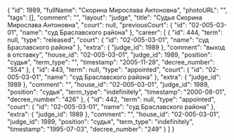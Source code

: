 {
    "id": 1989,
    "fullName": "Скорина Мирослава Антоновна",
    "photoURL": "",
    "tags": [],
    "comment": "",
    "layout": "judge",
    "title": "Судья Скорина Мирослава Антоновна",
    "court": null,
    "previousCourt": {
        "id": "02-005-03-01",
        "name": "суд Браславского района"
    },
    "career": [
        {
            "id": 444,
            "term": null,
            "type": "released",
            "court": {
                "id": "02-005-03-01",
                "name": "суд Браславского района"
            },
            "extra": {
                "judge_id": 1989
            },
            "comment": "выход в отставку",
            "house_id": "02-005-03-01",
            "judge_id": 1989,
            "position": "судья",
            "term_type": "",
            "timestamp": "2005-11-28",
            "decree_number": "554"
        },
        {
            "id": 443,
            "term": null,
            "type": "appointed",
            "court": {
                "id": "02-005-03-01",
                "name": "суд Браславского района"
            },
            "extra": {
                "judge_id": 1989
            },
            "comment": "",
            "house_id": "02-005-03-01",
            "judge_id": 1989,
            "position": "судья",
            "term_type": "indefinitely",
            "timestamp": "2000-08-01",
            "decree_number": "426"
        },
        {
            "id": 442,
            "term": null,
            "type": "appointed",
            "court": {
                "id": "02-005-03-01",
                "name": "суд Браславского района"
            },
            "extra": {
                "judge_id": 1989
            },
            "comment": "",
            "house_id": "02-005-03-01",
            "judge_id": 1989,
            "position": "судья",
            "term_type": "indefinitely",
            "timestamp": "1995-07-03",
            "decree_number": "249"
        }
    ]
}